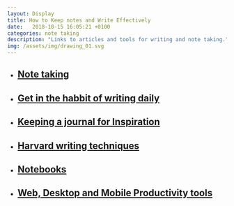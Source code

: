 ```yaml
---
layout: Display
title: How to Keep notes and Write Effectively
date:   2018-10-15 16:05:21 +0100
categories: note taking
description: "Links to articles and tools for writing and note taking."
img: /assets/img/drawing_01.svg
---
```



<ul>
<li>
<a href="https://www.cultofpedagogy.com/note-taking/" target="_blank"><h2>Note taking</h2>
</a>
</li>
<li>
<a href="https://dariusforoux.com/daily-writing-habit/" target="_blank"><h2>Get in the habbit of writing daily</h2>
</a>
</li>
<li>
<a href="https://medium.com/thrive-global/start-journaling-54ea2edb104" target="_blank"><h2>Keeping a journal for Inspiration</h2>
</a>
</li>
<li>
<a href="https://writingcenter.fas.harvard.edu/pages/strategies-essay-writing" target="_blank">
<h2>Harvard writing techniques</h2>
</a>
</li>
<li>
<a href="http://nymag.com/strategist/article/best-notebooks-lined-grids-dotted-blank.html" target="_blank"><h2>Notebooks</h2>
</a>
</li>
<li>
<a href="https://zapier.com/blog/best-productivity-apps/" target="_blank"><h2>Web, Desktop and Mobile Productivity tools</h2>
</a>
</li>
</ul>
